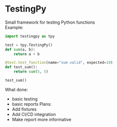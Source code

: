 # TestingPy
Small framework for testing Python functions<br>
Example:
```python
import testingpy as tpy

test = tpy.TestingPy()
def sum(a, b):
    return a + b

@test.test_function(name="sum valid", expected=10)
def test_sum():
    return sum(5, 5)

test_sum()
```

What done:
 - basic testing
 - basic reports
Plans:
 - Add fixtures
 - Add CI/CD integration
 - Make report more informative